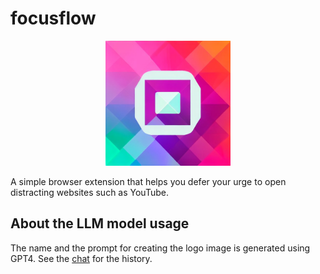 # focusflow

<p align="center">
  <img width="200" height="200" src="assets/icon.png">
</p>

A simple browser extension that helps you defer your urge to open distracting websites such as YouTube.

## About the LLM model usage

The name and the prompt for creating the logo image is generated using GPT4. See the [chat](https://chat.openai.com/share/6a8647a4-420d-4610-9bb1-c98eb1a78fd0) for the history.
